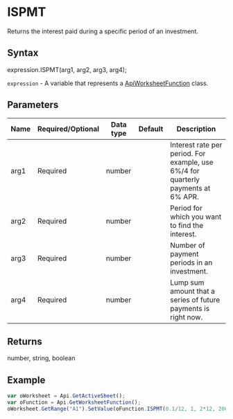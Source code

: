 # ISPMT

Returns the interest paid during a specific period of an investment.

## Syntax

expression.ISPMT(arg1, arg2, arg3, arg4);

`expression` - A variable that represents a [ApiWorksheetFunction](../ApiWorksheetFunction.md) class.

## Parameters

| **Name** | **Required/Optional** | **Data type** | **Default** | **Description** |
| ------------- | ------------- | ------------- | ------------- | ------------- |
| arg1 | Required | number |  | Interest rate per period. For example, use 6%/4 for quarterly payments at 6% APR. |
| arg2 | Required | number |  | Period for which you want to find the interest. |
| arg3 | Required | number |  | Number of payment periods in an investment. |
| arg4 | Required | number |  | Lump sum amount that a series of future payments is right now. |

## Returns

number, string, boolean

## Example



```javascript
var oWorksheet = Api.GetActiveSheet();
var oFunction = Api.GetWorksheetFunction();
oWorksheet.GetRange("A1").SetValue(oFunction.ISPMT(0.1/12, 1, 2*12, 2000));
```
